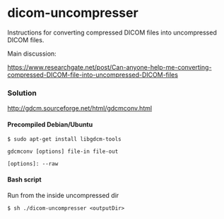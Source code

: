 # dicom-uncompresser
Instructions for converting compressed DICOM files into uncompressed DICOM files.

Main discussion: 

https://www.researchgate.net/post/Can-anyone-help-me-converting-compressed-DICOM-file-into-uncompressed-DICOM-files

### Solution

http://gdcm.sourceforge.net/html/gdcmconv.html

#### Precompiled Debian/Ubuntu

```
$ sudo apt-get install libgdcm-tools
```

```
gdcmconv [options] file-in file-out

[options]: --raw
```


#### Bash script

Run from the inside uncompressed dir

```
$ sh ./dicom-uncompresser <outputDir> 
```

